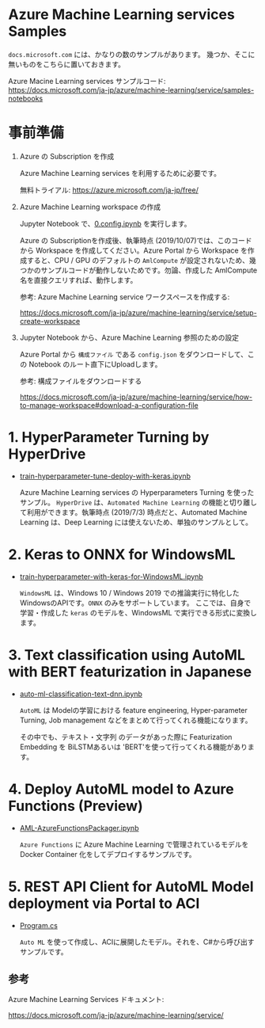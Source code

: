 # Azure Machine Learning services Samples

`docs.microsoft.com` には、かなりの数のサンプルがあります。
幾つか、そこに無いものをこちらに置いておきます。

Azure Macine Learning services サンプルコード:
https://docs.microsoft.com/ja-jp/azure/machine-learning/service/samples-notebooks

# 事前準備

1. Azure の Subscription を作成

    Azure Machine Learning services を利用するために必要です。

    無料トライアル: https://azure.microsoft.com/ja-jp/free/

2. Azure Machine Learning workspace の作成

    Jupyter Notebook で、[0.config.ipynb](0.config.ipynb) を実行します。

    Azure の Subscriptionを作成後、執筆時点 (2019/10/07)では、このコードから Workspace を作成してください。Azure Portal から Workspace を作成すると、CPU / GPU のデフォルトの `AmlCompute` が設定されないため、幾つかのサンプルコードが動作しないためです。勿論、作成した AmlCompute 名を直接クエリすれば、動作します。

    参考: Azure Machine Learning service ワークスペースを作成する:

    https://docs.microsoft.com/ja-jp/azure/machine-learning/service/setup-create-workspace

3. Jupyter Notebook から、Azure Machine Learning 参照のための設定

    Azure Portal から `構成ファイル` である `config.json` をダウンロードして、この Notebook のルート直下にUploadします。

    参考: 構成ファイルをダウンロードする

    https://docs.microsoft.com/ja-jp/azure/machine-learning/service/how-to-manage-workspace#download-a-configuration-file

# 1. HyperParameter Turning by HyperDrive

 - [train-hyperparameter-tune-deploy-with-keras.ipynb](1.Hyperparameter-Turning-keras-mnist/README.md)

    Azure Machine Learning services の  Hyperparameters Turning を使ったサンプル。 `HyperDrive` は、`Automated Machine Learning` の機能と切り離して利用ができます。執筆時点 (2019/7/3) 時点だと、Automated Machine Learning は、Deep Learning には使えないため、単独のサンプルとして。

# 2. Keras to ONNX for WindowsML

 - [train-hyperparameter-with-keras-for-WindowsML.ipynb](2.onnx-WindowsML/README.md)

    `WindowsML` は、Windows 10 / Windows 2019 での推論実行に特化した WindowsのAPIです。`ONNX` のみをサポートしています。
ここでは、自身で学習・作成した `keras` のモデルを、WindowsML で実行できる形式に変換します。


# 3. Text classification using AutoML with BERT featurization in Japanese

 - [auto-ml-classification-text-dnn.ipynb](3.classification-text-dnn-jpn/README.md)

    `AutoML` は Modelの学習における feature engineering, Hyper-parameter Turning, Job management などをまとめて行ってくれる機能になります。

    その中でも、テキスト・文字列 のデータがあった際に Featurization Embedding を BiLSTMあるいは 'BERT'を使って行ってくれる機能があります。


# 4. Deploy AutoML model to Azure Functions (Preview)

 - [AML-AzureFunctionsPackager.ipynb](4.AML-Functions-notebook/README.md)

    `Azure Functions` に Azure Machine Learning で管理されているモデルを Docker Container 化をしてデプロイするサンプルです。

# 5. REST API Client for AutoML Model deployment via Portal to ACI

 - [Program.cs](5.CSharp-REST-API-Client-For-AutoML-GUI-Deploy-To-ACI/README.md)

    `Auto ML` を使って作成し、ACIに展開したモデル。それを、C#から呼び出すサンプルです。


## 参考

Azure Machine Learning Services ドキュメント:

https://docs.microsoft.com/ja-jp/azure/machine-learning/service/
